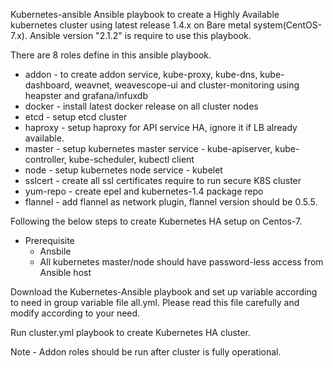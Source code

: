 Kubernetes-ansible
Ansible playbook to create a Highly Available kubernetes cluster using latest release 1.4.x on Bare metal system(CentOS-7.x).
Ansible version "2.1.2" is require to use this playbook.

There are 8 roles define in this ansible playbook.
- addon - to create addon service, kube-proxy, kube-dns, kube-dashboard, weavnet, weavescope-ui and cluster-monitoring using heapster and grafana/infuxdb
- docker - install latest docker release on all cluster nodes
- etcd - setup etcd cluster
- haproxy - setup haproxy for API service HA, ignore it if LB already available.
- master - setup kubernetes master service - kube-apiserver, kube-controller, kube-scheduler, kubectl client
- node - setup kubernetes node service - kubelet
- sslcert - create all ssl certificates require to run secure K8S cluster
- yum-repo - create epel and kubernetes-1.4 package repo
- flannel - add flannel as network plugin, flannel version should be 0.5.5.

Following the below steps to create Kubernetes HA setup on Centos-7.
- Prerequisite
  - Ansbile
  - All kubernetes master/node should have password-less access from Ansible host

Download the Kubernetes-Ansible playbook and set up variable according to need in group variable file
all.yml. Please read this file carefully and modify according to your need. 

Run cluster.yml playbook to create Kubernetes HA cluster.

Note - Addon roles should be run after cluster is fully operational.






